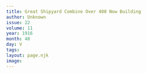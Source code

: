 ```yaml
---
title: Great Shipyard Combine Over 400 Now Building
author: Unknown
issue: 22
volume: 11
year: 1916
month: 48
day: V
tags:
layout: page.njk
image:
---
```

